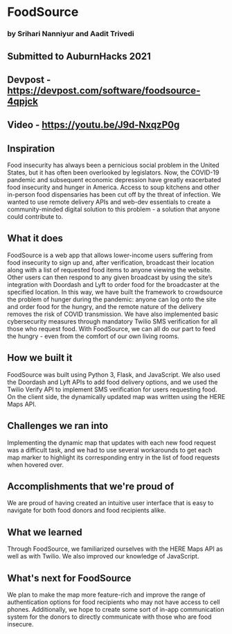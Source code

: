 # FoodSource
### by Srihari Nanniyur and Aadit Trivedi
## Submitted to AuburnHacks 2021
## Devpost - https://devpost.com/software/foodsource-4qpjck
## Video - https://youtu.be/J9d-NxqzP0g

## Inspiration
Food insecurity has always been a pernicious social problem in the United States, but it has often been overlooked by legislators. Now, the COVID-19 pandemic and subsequent economic depression have greatly exacerbated food insecurity and hunger in America. Access to soup kitchens and other in-person food dispensaries has been cut off by the threat of infection. We wanted to use remote delivery APIs and web-dev essentials to create a community-minded digital solution to this problem - a solution that anyone could contribute to.

## What it does
FoodSource is a web app that allows lower-income users suffering from food insecurity to sign up and, after verification, broadcast their location along with a list of requested food items to anyone viewing the website. Other users can then respond to any given broadcast by using the site’s integration with Doordash and Lyft to order food for the broadcaster at the specified location. In this way, we have built the framework to crowdsource the problem of hunger during the pandemic: anyone can log onto the site and order food for the hungry, and the remote nature of the delivery removes the risk of COVID transmission. We have also implemented basic cybersecurity measures through mandatory Twilio SMS verification for all those who request food. With FoodSource, we can all do our part to feed the hungry - even from the comfort of our own living rooms.

## How we built it
FoodSource was built using Python 3, Flask, and JavaScript. We also used the Doordash and Lyft APIs to add food delivery options, and we used the Twilio Verify API to implement SMS verification for users requesting food. On the client side, the dynamically updated map was written using the HERE Maps API.

## Challenges we ran into
Implementing the dynamic map that updates with each new food request was a difficult task, and we had to use several workarounds to get each map marker to highlight its corresponding entry in the list of food requests when hovered over.

## Accomplishments that we're proud of
We are proud of having created an intuitive user interface that is easy to navigate for both food donors and food recipients alike.

## What we learned
Through FoodSource, we familiarized ourselves with the HERE Maps API as well as with Twilio. We also improved our knowledge of JavaScript.

## What's next for FoodSource
We plan to make the map more feature-rich and improve the range of authentication options for food recipients who may not have access to cell phones. Additionally, we hope to create some sort of in-app communication system for the donors to directly communicate with those who are food insecure.
